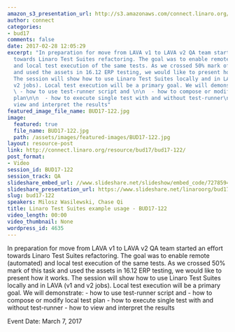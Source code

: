 ```yaml
---
amazon_s3_presentation_url: http://s3.amazonaws.com/connect.linaro.org/bud17/Presentations/BUD17-122%20-%20Linaro%20Test%20Suites%20example%20usage.pdf
author: connect
categories:
- bud17
comments: false
date: 2017-02-28 12:05:29
excerpt: "In preparation for move from LAVA v1 to LAVA v2 QA team started an effort
  towards Linaro Test Suites refactoring. The goal was to enable remote (automated)
  and local test execution of the same tests. As we crossed 50% mark of this task
  and used the assets in 16.12 ERP testing, we would like to present how it works.
  The session will show how to use Linaro Test Suites locally and in LAVA (v1 and
  v2 jobs). Local test execution will be a primary goal. We will demonstrate:\n\n
  \ - how to use test-runner script and \n\n  - how to compose or modify local test
  plan\n\n  - how to execute single test with and without test-runner\n\n  - how to
  view and interpret the results"
featured_image_file_name: BUD17-122.jpg
image:
  featured: true
  file_name: BUD17-122.jpg
  path: /assets/images/featured-images/BUD17-122.jpg
layout: resource-post
link: http://connect.linaro.org/resource/bud17/bud17-122/
post_format:
- Video
session_id: BUD17-122
session_track: QA
slideshare_embed_url: //www.slideshare.net/slideshow/embed_code/72785944
slideshare_presentation_url: https://www.slideshare.net/linaroorg/bud17122-linaro-test-suites-example-usage
slug: bud17-122
speakers: Milosz Wasilewski, Chase Qi
title: Linaro Test Suites example usage - BUD17-122
video_length: 00:00
video_thumbnail: None
wordpress_id: 4635
---
```


In preparation for move from LAVA v1 to LAVA v2 QA team started an effort towards Linaro Test Suites refactoring. The goal was to enable remote (automated) and local test execution of the same tests. As we crossed 50% mark of this task and used the assets in 16.12 ERP testing, we would like to present how it works. The session will show how to use Linaro Test Suites locally and in LAVA (v1 and v2 jobs). Local test execution will be a primary goal. We will demonstrate:    - how to use test-runner script and     - how to compose or modify local test plan    - how to execute single test with and without test-runner    - how to view and interpret the results

Event Date: March 7, 2017